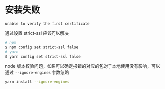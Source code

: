 # 安装失败

`unable to verify the first certificate` 

通过设置 strict-ssl 应该可以解决

```bash
# npm
$ npm config set strict-ssl false
# yarn
$ yarn config set strict-ssl false
```



node 版本校验问题，如果可以确定报错的对应的包对于本地使用没有影响，可以通过 `--ignore-engines` 参数忽略

````bash
yarn install --ignore-engines
````

